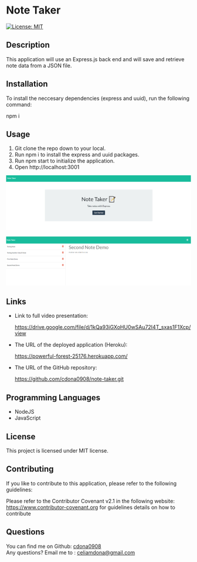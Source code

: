 # Note Taker 

  [![License: MIT](https://img.shields.io/badge/License-MIT-yellow.svg)](https://opensource.org/licenses/MIT)

 ## Description

 This application will use an Express.js back end and will save and retrieve note data from a JSON file.

  ## Installation

  To install the neccesary dependencies (express and uuid), run the following command:

  npm i

  ## Usage

  1. Git clone the repo down to your local.  
  2. Run npm i to install the  express and uuid packages.
  4. Run npm start to initialize the application.
  4. Open http://localhost:3001 
  

  ![demo-screenshot-1](./public/assets/images/Demo-screenshot-0.PNG)

  ![demo-screenshot-2](./public/assets/images/Demo-screenshot-1.PNG)

 ## Links

 * Link to full video presentation: 

   https://drive.google.com/file/d/1kQa93iGXoHU0wSAu72I4T_sxas1F1Xcp/view


 * The URL of the deployed application (Heroku):

    https://powerful-forest-25176.herokuapp.com/ 


 * The URL of the GitHub repository:

    https://github.com/cdona0908/note-taker.git 

 ## Programming Languages

  * NodeJS
  * JavaScript

  ## License

  
  This project is licensed under MIT license. 

  ## Contributing
  
  If you like to contribute to this application, please refer to the following guidelines:

  Please refer to the Contributor Covenant v2.1 in the following  website: https://www.contributor-covenant.org for guidelines details on how to contribute

  ## Questions

  You can find me on Github: [cdona0908](https://github.com/cdona0908) <br>
  Any questions? Email me to : celiamdona@gmail.com
